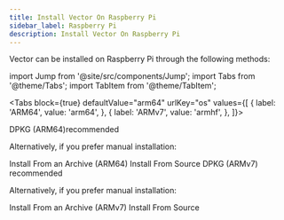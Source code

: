 ```yaml
---
title: Install Vector On Raspberry Pi
sidebar_label: Raspberry Pi
description: Install Vector On Raspberry Pi
---
```


Vector can be installed on Raspberry Pi through the following methods:

import Jump from '@site/src/components/Jump';
import Tabs from '@theme/Tabs';
import TabItem from '@theme/TabItem';

<Tabs
  block={true}
  defaultValue="arm64"
  urlKey="os"
  values={[
    { label: 'ARM64', value: 'arm64', },
    { label: 'ARMv7', value: 'armhf', },
    ]}>

<TabItem value="arm64">

<Jump to="/docs/setup/installation/package-managers/dpkg?arch=arm64">
  <i className="feather icon-package"></i> DPKG (ARM64)<span class="badge badge--primary">recommended</span>
</Jump>

Alternatively, if you prefer manual installation:

<Jump to="/docs/setup/installation/manual/from-archives?os=linux_arm64" size="sm">
  <i className="feather icon-terminal"></i> Install From an Archive (ARM64)
</Jump>
<Jump to="/docs/setup/installation/manual/from-source" size="sm">
  <i className="feather icon-terminal"></i> Install From Source
</Jump>

</TabItem>
<TabItem value="armhf">

<Jump to="/docs/setup/installation/package-managers/dpkg?arch=armhf">
  <i className="feather icon-package"></i> DPKG (ARMv7) <span class="badge badge--primary">recommended</span>
</Jump>

Alternatively, if you prefer manual installation:

<Jump to="/docs/setup/installation/manual/from-archives?os=linux_armv7" size="sm">
  <i className="feather icon-terminal"></i> Install From an Archive (ARMv7)
</Jump>
<Jump to="/docs/setup/installation/manual/from-source" size="sm">
  <i className="feather icon-terminal"></i> Install From Source
</Jump>

</TabItem>
</Tabs>



